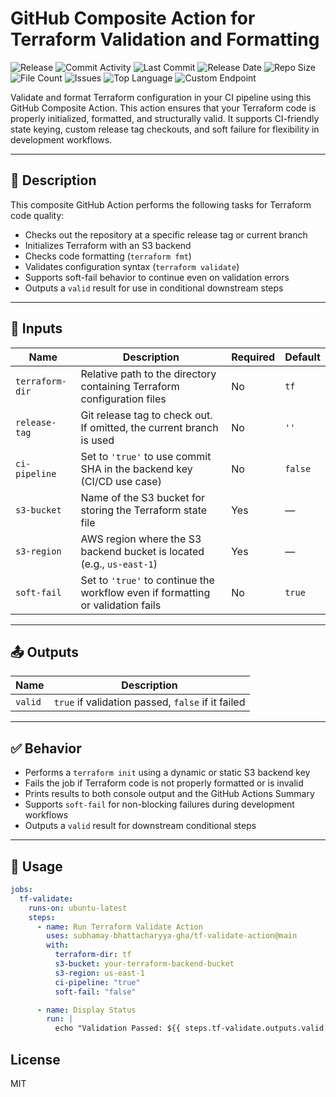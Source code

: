 # GitHub Composite Action for Terraform Validation and Formatting

![Release](https://github.com/subhamay-bhattacharyya-gha/tf-validate-action/actions/workflows/release.yaml/badge.svg)&nbsp;![Commit Activity](https://img.shields.io/github/commit-activity/t/subhamay-bhattacharyya-gha/tf-validate-action)&nbsp;![Last Commit](https://img.shields.io/github/last-commit/subhamay-bhattacharyya-gha/tf-validate-action)&nbsp;![Release Date](https://img.shields.io/github/release-date/subhamay-bhattacharyya-gha/tf-validate-action)&nbsp;![Repo Size](https://img.shields.io/github/repo-size/subhamay-bhattacharyya-gha/tf-validate-action)&nbsp;![File Count](https://img.shields.io/github/directory-file-count/subhamay-bhattacharyya-gha/tf-validate-action)&nbsp;![Issues](https://img.shields.io/github/issues/subhamay-bhattacharyya-gha/tf-validate-action)&nbsp;![Top Language](https://img.shields.io/github/languages/top/subhamay-bhattacharyya-gha/tf-validate-action)&nbsp;![Custom Endpoint](https://img.shields.io/endpoint?url=https://gist.githubusercontent.com/bsubhamay/bc727a7bfdc54056933718e073c39753/raw/tf-validate-action.json?)

Validate and format Terraform configuration in your CI pipeline using this GitHub Composite Action. This action ensures that your Terraform code is properly initialized, formatted, and structurally valid. It supports CI-friendly state keying, custom release tag checkouts, and soft failure for flexibility in development workflows.

---

## 📘 Description

This composite GitHub Action performs the following tasks for Terraform code quality:
- Checks out the repository at a specific release tag or current branch
- Initializes Terraform with an S3 backend
- Checks code formatting (`terraform fmt`)
- Validates configuration syntax (`terraform validate`)
- Supports soft-fail behavior to continue even on validation errors
- Outputs a `valid` result for use in conditional downstream steps

---

## 🔧 Inputs

| Name             | Description                                                                 | Required | Default   |
|------------------|-----------------------------------------------------------------------------|----------|-----------|
| `terraform-dir`  | Relative path to the directory containing Terraform configuration files     | No       | `tf`      |
| `release-tag`    | Git release tag to check out. If omitted, the current branch is used        | No       | `''`      |
| `ci-pipeline`    | Set to `'true'` to use commit SHA in the backend key (CI/CD use case)       | No       | `false`   |
| `s3-bucket`      | Name of the S3 bucket for storing the Terraform state file                  | Yes      | —         |
| `s3-region`      | AWS region where the S3 backend bucket is located (e.g., `us-east-1`)       | Yes      | —         |
| `soft-fail`      | Set to `'true'` to continue the workflow even if formatting or validation fails | No   | `true`    |

---

## 📤 Outputs

| Name    | Description                                      |
|---------|--------------------------------------------------|
| `valid` | `true` if validation passed, `false` if it failed |

---

## ✅ Behavior

- Performs a `terraform init` using a dynamic or static S3 backend key
- Fails the job if Terraform code is not properly formatted or is invalid
- Prints results to both console output and the GitHub Actions Summary
- Supports `soft-fail` for non-blocking failures during development workflows
- Outputs a `valid` result for downstream conditional steps

---

## 🚀 Usage

```yaml
jobs:
  tf-validate:
    runs-on: ubuntu-latest
    steps:
      - name: Run Terraform Validate Action
        uses: subhamay-bhattacharyya-gha/tf-validate-action@main
        with:
          terraform-dir: tf
          s3-bucket: your-terraform-backend-bucket
          s3-region: us-east-1
          ci-pipeline: "true"
          soft-fail: "false"

      - name: Display Status
        run: |
          echo "Validation Passed: ${{ steps.tf-validate.outputs.valid }}"
```

## License

MIT

